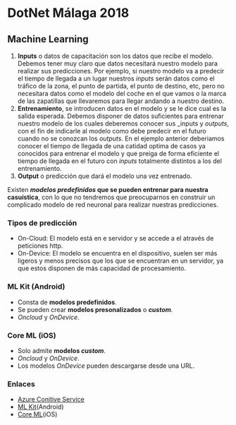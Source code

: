 # DotNet Málaga 2018
## Machine Learning
1. **Inputs** o datos de capacitación son los datos que recibe el modelo. Debemos tener muy claro que datos necesitará nuestro modelo para realizar sus predicciones. Por ejemplo, si nuestro modelo va a predecir el tiempo de llegada a un lugar nuestros _inputs_ serán datos como el tráfico de la zona, el punto de partida, el punto de destino, etc, pero no necesitara datos como el modelo del coche en el que vamos o la marca de las zapatillas que llevaremos para llegar andando a nuestro destino.
2. **Entrenamiento**, se introducen datos en el modelo y se le dice cual es la salida esperada. Debemos disponer de datos suficientes para entrenar nuestro modelo de los cuales deberemos conocer sus _inputs y _outputs_, con el fin de indicarle al modelo como debe predecir en el futuro cuando no se conozcan los _outputs_. En el ejemplo anterior deberiamos conocer el tiempo de llegada de una catidad optima de casos ya conocidos para entrenar el modelo y que preiga de forma eficiente el tiempo de llegada en el futuro con _inputs_ totalmente distintos a los del entrenamiento.
3. **Output** o predicción que dará el modelo una vez entrenado.

Existen **_modelos predefinidos_ que se pueden entrenar para nuestra casuística**, con lo que no tendremos que preocuparnos en construir un complicado modelo de red neuronal para realizar nuestras predicciones.

### Tipos de predicción
+ On-Cloud: El modelo está en e servidor y se accede a el através de peticiones http.
+ On-Device: El modelo se encuentra en el dispositivo, suelen ser más ligeros y menos precisos que los que se encuentran en un servidor, ya que estos disponen de más capacidad de procesamiento.

### ML Kit (Android)
+ Consta de **modelos predefinidos**.
+ Se pueden crear **modelos presonalizados** o **_custom_**.
+ _Oncloud_ y _OnDevice_.

### Core ML (iOS)
+ Solo admite **modelos _custom_**.
+ _Oncloud_ y _OnDevice_.
+ Los modelos _OnDevice_ pueden descargarse desde una URL.

### Enlaces
+ [Azure Conitive Service](https://customvision.ai/)
+ [ML Kit](https://developers.google.com/ml-kit/)(Android)
+ [Core ML](https://developer.apple.com/documentation/coreml)(iOS)
